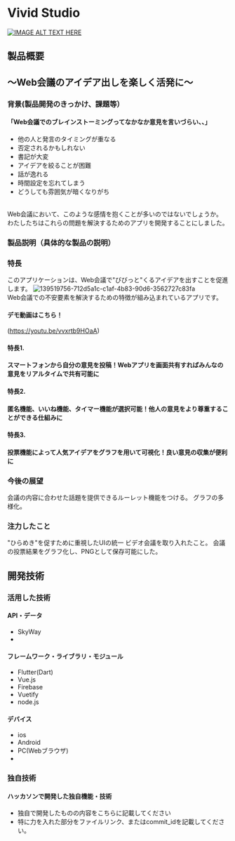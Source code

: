# Vivid Studio

[![IMAGE ALT TEXT HERE](https://jphacks.com/wp-content/uploads/2021/07/JPHACKS2021_ogp.jpg)](https://www.youtube.com/watch?v=LUPQFB4QyVo)

## 製品概要
## 〜Web会議のアイデア出しを楽しく活発に〜
### 背景(製品開発のきっかけ、課題等）
#### 「Web会議でのブレインストーミングってなかなか意見を言いづらい、、」
* 他の人と発言のタイミングが重なる
* 否定されるかもしれない
* 書記が大変
* アイデアを絞ることが困難
* 話が逸れる
* 時間設定を忘れてしまう
* どうしても雰囲気が暗くなりがち
<br>
Web会議において、このような感情を抱くことが多いのではないでしょうか。
<br>
わたしたちはこれらの問題を解決するためのアプリを開発することにしました。

### 製品説明（具体的な製品の説明）
### 特長
このアプリケーションは、Web会議で"びびっと"くるアイデアを出すことを促進します。
![139519756-712d5a1c-c1af-4b83-90d6-3562727c83fa](https://user-images.githubusercontent.com/78740209/139520232-8f4fed5f-674e-49ed-a6d9-45cbdee16e4c.png)
<br>
Web会議での不安要素を解決するための特徴が組み込まれているアプリです。
<br>
#### デモ動画はこちら！
(https://youtu.be/vvxrtb9HOaA)

#### 特長1.
#### スマートフォンから自分の意見を投稿！Webアプリを画面共有すればみんなの意見をリアルタイムで共有可能に
<!-- <img src="![IMG_2632](https://user-images.githubusercontent.com/75286616/139519772-6da8a722-f73b-451a-9c46-cb17a8c10d19.PNG)" width="">


#### ![![IMG_2629](https://user-images.githubusercontent.com/75286616/139519770-bbbbc29f-a0d6-485e-a1d5-e7cd964ddbac.PNG)
I![IMG_2629](https://user-images.githubusercontent.com/75286616/139519765-eb5a4579-f97c-4f0f-b663-c95c34525937.PNG)
MG_2629](https://user-images.githubusercontent.com/75286616/139519756-712d5a1c-c1af-4b83-90d6-3562727c83fa.PNG) -->

#### 特長2.
#### 匿名機能、いいね機能、タイマー機能が選択可能！他人の意見をより尊重することができる仕組みに

#### 特長3. 
#### 投票機能によって人気アイデアをグラフを用いて可視化！良い意見の収集が便利に

### 今後の展望
会議の内容に合わせた話題を提供できるルーレット機能をつける。
グラフの多様化。

### 注力したこと
"ひらめき"を促すために重視したUIの統一
ビデオ会議を取り入れたこと。
会議の投票結果をグラフ化し、PNGとして保存可能にした。


## 開発技術
### 活用した技術
#### API・データ
* SkyWay
* 

#### フレームワーク・ライブラリ・モジュール
* Flutter(Dart)
* Vue.js
* Firebase
* Vuetify
* node.js

#### デバイス
* ios
* Android
* PC(Webブラウザ)
* 

### 独自技術
#### ハッカソンで開発した独自機能・技術
* 独自で開発したものの内容をこちらに記載してください
* 特に力を入れた部分をファイルリンク、またはcommit_idを記載してください。

